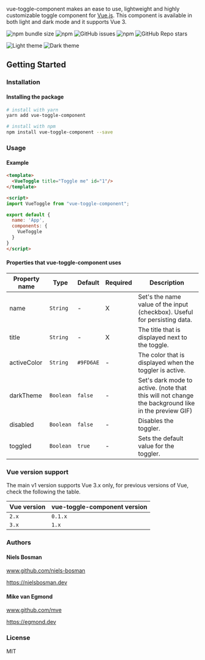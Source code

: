 vue-toggle-component makes an ease to use, lightweight and highly customizable toggle component for [Vue.js](https://vuejs.org/). This component is available in both light and dark mode and it supports Vue 3.

![npm bundle size](https://img.shields.io/bundlephobia/min/vue-toggle-component)
![npm](https://img.shields.io/npm/dt/vue-toggle-component)
![GitHub issues](https://img.shields.io/github/issues/niels-bosman/vue-toggle-component)
![npm](https://img.shields.io/npm/v/vue-toggle-component)
![GitHub Repo stars](https://img.shields.io/github/stars/niels-bosman/vue-toggle-component?style=social)


![Light theme](https://user-images.githubusercontent.com/25898715/116152862-c273f400-a6e6-11eb-8b4d-1017b92d14a5.gif)
![Dark theme](https://user-images.githubusercontent.com/25898715/116152879-c7d13e80-a6e6-11eb-87b3-9b606184ba1e.gif)
## Getting Started

### Installation

#### Installing the package
```sh
# install with yarn
yarn add vue-toggle-component

# install with npm
npm install vue-toggle-component --save
```


### Usage
#### Example
```html
<template>
  <VueToggle title="Toggle me" id="1"/>
</template>

<script>
import VueToggle from "vue-toggle-component";

export default {
  name: 'App',
  components: {
    VueToggle
  }
}
</script>
```

#### Properties that vue-toggle-component uses
| Property name | Type      | Default   | Required |Description                                                                                         |
| ------------- | --------- | --------- | -------- | -------------------------------------------------------------------------------------------------- |
| name          | `String`  | -         | X        | Set's the name value of the input (checkbox). Useful for persisting data.                          |
| title         | `String`  | -         | X        | The title that is displayed next to the toggle.                                                    |
| activeColor   | `String`  | `#9FD6AE` | -        | The color that is displayed when the toggler is active.                                            |
| darkTheme     | `Boolean` | `false`   | -        | Set's dark mode to active. (note that this will not change the background like in the preview GIF) |
| disabled      | `Boolean` | `false`   | -        | Disables the toggler.                                                                              |
| toggled       | `Boolean` | `true`    | -        | Sets the default value for the toggler.                                                            |

### Vue version support

The main v1 version supports Vue 3.x only, for previous versions of Vue, check the following the table.

| Vue version | vue-toggle-component version |
| ----------- | ---------------------------- |
| `2.x`       | `0.1.x`                      |
| `3.x`       | `1.x`                        |
### Authors

#### Niels Bosman

www.github.com/niels-bosman

https://nielsbosman.dev

#### Mike van Egmond

www.github.com/mve

https://egmond.dev

### License

MIT
